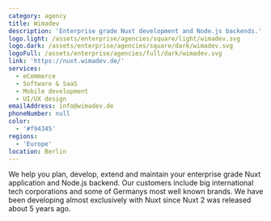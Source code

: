 ```yaml
---
category: agency
title: Wimadev
description: 'Enterprise grade Nuxt development and Node.js backends.'
logo.light: /assets/enterprise/agencies/square/light/wimadev.svg
logo.dark: /assets/enterprise/agencies/square/dark/wimadev.svg
logoFull: /assets/enterprise/agencies/full/dark/wimadev.svg
link: 'https://nuxt.wimadev.de/'
services:
  - eCommerce
  - Software & SaaS
  - Mobile development
  - UI/UX design
emailAddress: info@wimadev.de
phoneNumber: null
color:
  - '#f94345'
regions:
  - 'Europe'
location: Berlin
---
```


We help you plan, develop, extend and maintain your enterprise grade Nuxt application and Node.js backend. Our customers include big international tech corporations and some of Germanys most well known brands. We have been developing almost exclusively with Nuxt since Nuxt 2 was released about 5 years ago.
